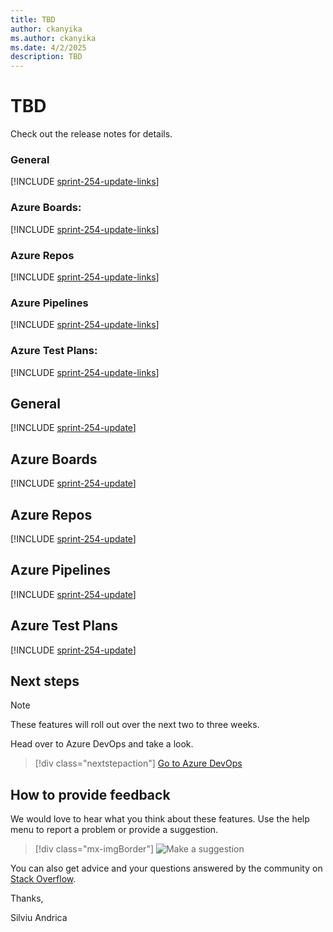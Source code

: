 ```yaml
---
title: TBD
author: ckanyika
ms.author: ckanyika
ms.date: 4/2/2025
description: TBD
---
```

# TBD




Check out the release notes for details.

### General

[!INCLUDE [sprint-254-update-links](includes/general/sprint-254-update-links.md)] 

### Azure Boards:

[!INCLUDE [sprint-254-update-links](includes/boards/sprint-254-update-links.md)]

### Azure Repos

[!INCLUDE [sprint-254-update-links](includes/repos/sprint-254-update-links.md)]

### Azure Pipelines

[!INCLUDE [sprint-254-update-links](includes/pipelines/sprint-254-update-links.md)]

### Azure Test Plans:

[!INCLUDE [sprint-254-update-links](includes/testplans/sprint-254-update-links.md)]

## General

[!INCLUDE [sprint-254-update](includes/general/sprint-254-update.md)]

## Azure Boards

[!INCLUDE [sprint-254-update](includes/boards/sprint-254-update.md)]

## Azure Repos

[!INCLUDE [sprint-254-update](includes/repos/sprint-254-update.md)]

## Azure Pipelines

[!INCLUDE [sprint-254-update](includes/pipelines/sprint-254-update.md)]

## Azure Test Plans

[!INCLUDE [sprint-254-update](includes/testplans/sprint-254-update.md)]

## Next steps

> [!NOTE]
> These features will roll out over the next two to three weeks.

Head over to Azure DevOps and take a look.

> [!div class="nextstepaction"] 
> [Go to Azure DevOps](https://go.microsoft.com/fwlink/?LinkId=307137&campaign=o~msft~docs~product-vsts~release-notes)

## How to provide feedback

We would love to hear what you think about these features. Use the help menu to report a problem or provide a suggestion.

> [!div class="mx-imgBorder"] 
> ![Make a suggestion](../media/make-a-suggestion.png)

You can also get advice and your questions answered by the community on [Stack Overflow](https://stackoverflow.com/questions/tagged/azure-devops).

Thanks,

Silviu Andrica
